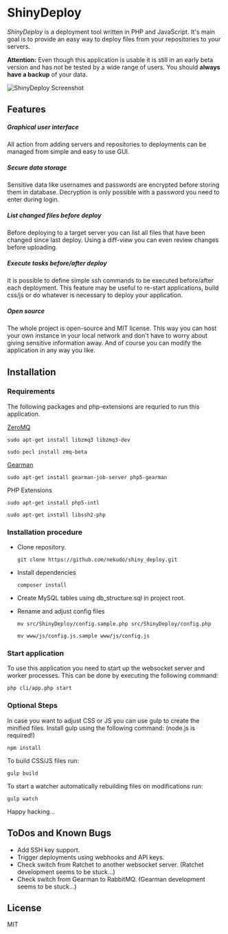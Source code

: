 # ShinyDeploy

_ShinyDeploy_ is a deployment tool written in PHP and JavaScript. It's main goal is to provide an easy way to deploy
files from your repositories to your servers.

**Attention:** Even though this application is usable it is still in an early beta version and has not be tested by
a wide range of users. You should **always have a backup** of your data.

![ShinyDeploy Screenshot](https://nekudo.com/images/github/shiny_deploy_screen01.jpg)

## Features

##### Graphical user interface

All action from adding servers and repositories to deployments can be managed from simple and easy to use GUI.

##### Secure data storage

Sensitive data like usernames and passwords are encrypted before storing them in database. Decryption is only
possible with a password you need to enter during login.

##### List changed files before deploy

Before deploying to a target server you can list all files that have been changed since last deploy. Using a
diff-view you can even review changes before uploading.

##### Execute tasks before/after deploy

It is possible to define simple ssh commands to be executed before/after each deployment. This feature may be
useful to re-start applications, build css/js or do whatever is necessary to deploy your application.

##### Open source

The whole project is open-source and MIT license. This way you can host your own instance in your local network
and don't have to worry about giving sensitive information away. And of course you can modify the application
in any way you like.

## Installation

### Requirements

The following packages and php-extensions are requried to run this application.

[ZeroMQ](http://zeromq.org/bindings:php)

```sudo apt-get install libzmq3 libzmq3-dev```

```sudo pecl install zmq-beta```

[Gearman](http://gearman.org/download/#php)

```sudo apt-get install gearman-job-server php5-gearman```


PHP Extensions

```sudo apt-get install php5-intl```

```sudo apt-get install libssh2-php```


### Installation procedure

* Clone repository.

  ```git clone https://github.com/nekudo/shiny_deploy.git```

* Install dependencies

  ```composer install```

* Create MySQL tables using db_structure.sql in project root.

* Rename and adjust config files

  ```mv src/ShinyDeploy/config.sample.php src/ShinyDeploy/config.php```

  ```mv www/js/config.js.sample www/js/config.js```

### Start application

To use this application you need to start up the websocket server and worker processes. This can be done by executing
the following command:

```php cli/app.php start```

### Optional Steps

In case you want to adjust CSS or JS you can use gulp to create the minified files. Install gulp using the following
command: (node.js is required!)

```npm install```

To build CSS/JS files run:

```gulp build```

To start a watcher automatically rebuilding files on modifications run:

```gulp watch```

 Happy hacking...

## ToDos and Known Bugs

* Add SSH key support.
* Trigger deployments using webhooks and API keys.
* Check switch from Ratchet to another websocket server. (Ratchet development seems to be stuck...)
* Check switch from Gearman to RabbitMQ. (Gearman development seems to be stuck...)

## License

MIT